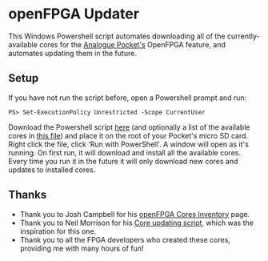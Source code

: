 # openFPGA Updater

This Windows Powershell script automates downloading all of the currently-available cores for the [Analogue Pocket's](https://www.analogue.co/pocket) OpenFPGA feature, and automates updating them in the future.

## Setup
If you have not run the script before, open a Powershell prompt and run:

    PS> Set-ExecutionPolicy Unrestricted -Scope CurrentUser
    
Download the Powershell script [here](https://github.com/KeenIIDX/openFPGAUpdater/releases/latest/download/openFpgaUpdater.ps1) (and optionally a list of the available cores in [this file](https://github.com/KeenIIDX/openFPGAUpdater/releases/latest/download/core_repos.json)) and place it on the root of your Pocket's micro SD card.  Right click the file, click 'Run with PowerShell'.  A window will open as it's running.  On first run, it will download and install all the available cores.  Every time you run it in the future it will only download new cores and updates to installed cores.

## Thanks
* Thank you to Josh Campbell for his [openFPGA Cores Inventory](https://joshcampbell191.github.io/openfpga-cores-inventory/analogue-pocket) page.
* Thank you to Neil Morrison for his [Core updating script](https://gist.github.com/neil-morrison44/34fbb18de90cd9a32ca5bdafb2a812b8), which was the inspiration for this one.
* Thank you to all the FPGA developers who created these cores, providing me with many hours of fun!
